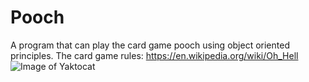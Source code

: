 # Pooch
A program that can play the card game pooch using object oriented principles. The card game rules: https://en.wikipedia.org/wiki/Oh_Hell
![Image of Yaktocat](https://octodex.github.com/images/yaktocat.png)
